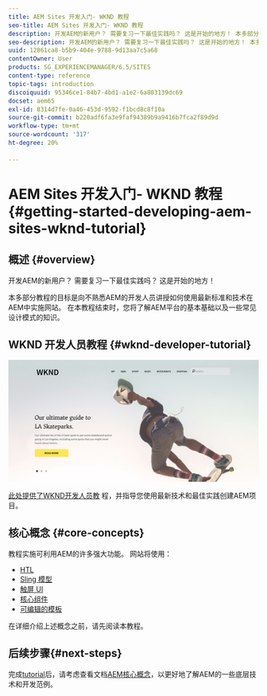 ```yaml
---
title: AEM Sites 开发入门- WKND 教程
seo-title: AEM Sites 开发入门- WKND 教程
description: 开发AEM的新用户？ 需要复习一下最佳实践吗？ 这是开始的地方！ 本多部分教程的目标是向不熟悉AEM的开发人员讲授如何使用最新标准和技术在AEM中实施网站。
seo-description: 开发AEM的新用户？ 需要复习一下最佳实践吗？ 这是开始的地方！ 本多部分教程的目标是向不熟悉AEM的开发人员讲授如何使用最新标准和技术在AEM中实施网站。
uuid: 12861ca8-b5b9-404e-9788-9d13aa7c5a68
contentOwner: User
products: SG_EXPERIENCEMANAGER/6.5/SITES
content-type: reference
topic-tags: introduction
discoiquuid: 95346ce1-84b7-4bd1-a1e2-6a803139dc69
docset: aem65
exl-id: 8314d7fe-0a46-453d-9592-f1bcd8c8f10a
source-git-commit: b220adf6fa3e9faf94389b9a9416b7fca2f89d9d
workflow-type: tm+mt
source-wordcount: '317'
ht-degree: 20%

---
```


# AEM Sites 开发入门- WKND 教程{#getting-started-developing-aem-sites-wknd-tutorial}

## 概述 {#overview}

开发AEM的新用户？ 需要复习一下最佳实践吗？ 这是开始的地方！

本多部分教程的目标是向不熟悉AEM的开发人员讲授如何使用最新标准和技术在AEM中实施网站。 在本教程结束时，您将了解AEM平台的基本基础以及一些常见设计模式的知识。

## WKND 开发人员教程 {#wknd-developer-tutorial}

![WKND](assets/screen_shot_2018-11-23at152453.png)

[此处提供了WKND开发人员教](https://docs.adobe.com/content/help/en/experience-manager-learn/getting-started-wknd-tutorial-develop/overview.html) 程，并指导您使用最新技术和最佳实践创建AEM项目。

## 核心概念 {#core-concepts}

教程实施可利用AEM的许多强大功能。 网站将使用：

* [HTL](https://docs.adobe.com/content/help/zh-Hans/experience-manager-htl/using/overview.html)
* [Sling 模型](https://sling.apache.org/documentation/bundles/models.html)
* [触屏 UI](/help/sites-developing/touch-ui-concepts.md)
* [核心组件](https://docs.adobe.com/content/help/zh-Hans/experience-manager-core-components/using/introduction.html)
* [可编辑的模板](/help/sites-developing/page-templates-editable.md)

在详细介绍上述概念之前，请先阅读本教程。

## 后续步骤{#next-steps}

完成[tutorial](https://helpx.adobe.com/experience-manager/kt/sites/using/getting-started-wknd-tutorial-develop.html)后，请考虑查看文档[AEM核心概念](/help/sites-developing/the-basics.md)，以更好地了解AEM的一些底层技术和开发范例。

